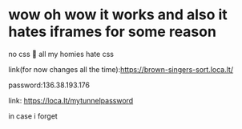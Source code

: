 # wow oh wow it works and also it hates iframes for some reason


no css 🙅 all my homies hate css

link(for now changes all the time):https://brown-singers-sort.loca.lt/

password:136.38.193.176

link: https://loca.lt/mytunnelpassword

in case i forget
